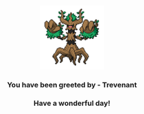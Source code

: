 <p align="center">
    <img src="https://raw.githubusercontent.com/PokeAPI/sprites/master/sprites/pokemon/709.png" width="150" height="150">
</p>
<h3 align="center">You have been greeted by - <b>Trevenant</b></h3>
<h3 align="center">Have a wonderful day!</h3>

